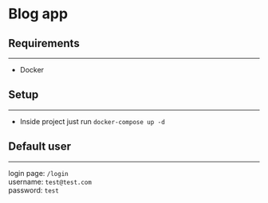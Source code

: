 # Blog app
## Requirements

---
- Docker
## Setup

---
- Inside project just run ```docker-compose up -d```

## Default user

---
login page: `/login` <br />
username: `test@test.com` <br />
password: `test` <br />
